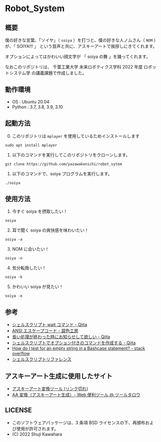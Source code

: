 # Robot_System
## 概要
僕の好きな言葉、「ソイヤ」（ `soiya` ）を打つと、僕の好きな人ノムさん（ `NOM` ）が、「 SOIYA!!! 」 という音声と共に、アスキーアートで挨拶しにきてくれます。

オプションによってはかわいい顔文字が 「 soiya の舞 」を踊ってくれます。

なおこのリポジトリは、 千葉工業大学 未来ロボティクス学科 2022 年度 ロボットシステム学 の講義課題で作成しました。

## 動作環境
- OS : Ubuntu 20.04
- Python : 3.7, 3.8, 3.9, 3.10

## 起動方法
0. このリポジトリは `mplayer` を使用しているためインストールします
```
sudo apt install mplayer
```
1. 以下のコマンドを実行してこのリポジトリをクローンします。
```
git clone https://github.com/yazawakenichi/robot_sytem
```
1. 以下のコマンドで、soiya プログラムを実行します。
```
./soiya
```

## 使用方法
1. 今すぐ soiya を摂取したい！
  ```
  soiya
  ```

2. 耳で聞く soiya の爽快感を味わいたい！
  ```
  soiya -a
  ```

3. NOM に会いたい！
  ```
  soiya -n
  ```

4. 気分転換したい！
  ```
  soiya -k
  ```

5. かわいい soiya が見たい！
  ```
  soiya -e
  ```

## 参考
- [シェルスクリプト wait コマンド - Qiita](https://qiita.com/blueskyarea/items/f07466393ccb5efb3dc5	)
- [ANSI エスケープコード - 碧色工房](https://www.mm2d.net/main/prog/c/console-02.html)
- [長い処理が終わった時にお知らせして欲しい - Qiita](https://qiita.com/wakaba130/items/3951e4a4cc35f268f452)
- [シェルスクリプトでオプション付きのコマンドを作成する - Qiita](https://qiita.com/Esfahan/items/e88bb806c7ca1dc8b758)
- [How do I test for an empty string in a Bashcase statement? - stack overflow](https://stackoverflow.com/questions/17575392/how-do-i-test-for-an-empty-string-in-a-bash-case-statement/17575693)
- [シェルスクリプトリファレンス](https://shellscript.sunone.me/parameter.html#%E5%BC%95%E6%95%B0%E3%82%92%E4%BD%BF%E7%94%A8%E3%81%97%E3%81%9F%E3%82%B7%E3%82%A7%E3%83%AB%E3%82%B9%E3%82%AF%E3%83%AA%E3%83%97%E3%83%88)

## アスキーアート生成に使用したサイト
- [アスキーアート変換ツール (リンク切れ)](https://ktpcschool.com/imageToAscii/A)
- [AA 変換（アスキーアート生成）- Web 便利ツール @ ツールタロウ](https://tool-taro.com/image_to_ascii/)

## LICENSE

* このソフトウェアパッケージは、3 条項 BSD ライセンスの下、再頒布および使用が許可されます。
* (C) 2022 Shuji Kawahara


